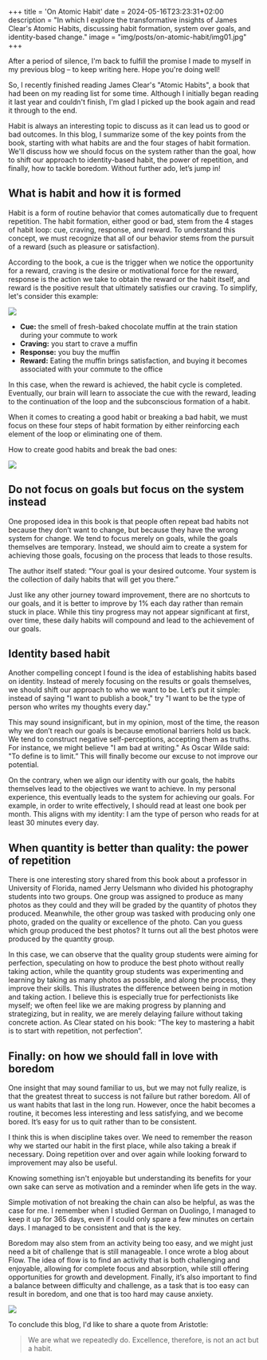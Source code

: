 +++
title = 'On Atomic Habit'
date = 2024-05-16T23:23:31+02:00
description = "In which I explore the transformative insights of James Clear's Atomic Habits, discussing habit formation, system over goals, and identity-based change."
image = "img/posts/on-atomic-habit/img01.jpg"
+++

After a period of silence, I'm back to fulfill the promise I made to myself in
my previous blog – to keep writing here. Hope you're doing well!

So, I recently finished reading James Clear's "Atomic Habits", a book that had
been on my reading list for some time. Although I initially began reading it
last year and couldn't finish, I'm glad I picked up the book again and read it
through to the end. 

Habit is always an interesting topic to discuss as it can lead us to good or bad
outcomes. In this blog, I summarize some of the key points from the book,
starting with what habits are and the four stages of habit formation. We'll
discuss how we should focus on the system rather than the goal, how to shift our
approach to identity-based habit, the power of repetition, and finally, how to
tackle boredom. Without further ado, let’s jump in!

## What is habit and how it is formed

Habit is a form of routine behavior that comes automatically due to frequent
repetition. The habit formation, either good or bad, stem from the 4 stages of
habit loop: cue, craving, response, and reward. To understand this concept, we
must recognize that all of our behavior stems from the pursuit of a reward (such
as pleasure or satisfaction). 

According to the book, a cue is the trigger when we notice the opportunity for a
reward, craving is the desire or motivational force for the reward, response is
the action we take to obtain the reward or the habit itself, and reward is the
positive result that ultimately satisfies our craving. To simplify, let's
consider this example:

![](/img/posts/on-atomic-habit/img01.jpg)

+ **Cue:** the smell of fresh-baked chocolate muffin at the train station during
  your commute to work
+ **Craving:** you start to crave a muffin
+ **Response:** you buy the muffin
+ **Reward:** Eating the muffin brings satisfaction, and buying it becomes
  associated with your commute to the office

In this case, when the reward is achieved, the habit cycle is completed.
Eventually, our brain will learn to associate the cue with the reward, leading
to the continuation of the loop and the subconscious formation of a habit.

When it comes to creating a good habit or breaking a bad habit, we must focus on
these four steps of habit formation by either reinforcing each element of the
loop or eliminating one of them.

How to create good habits and break the bad ones:

![](/img/posts/on-atomic-habit/img02.jpg)

## Do not focus on goals but focus on the system instead 

One proposed idea in this book is that people often repeat bad habits not
because they don’t want to change, but because they have the wrong system for
change. We tend to focus merely on goals, while the goals themselves are
temporary. Instead, we should aim to create a system for achieving those goals,
focusing on the process that leads to those results.

The author itself stated: “Your goal is your desired outcome. Your system is the
collection of daily habits that will get you there.”

Just like any other journey toward improvement, there are no shortcuts to our
goals, and it is better to improve by 1% each day rather than remain stuck in
place. While this tiny progress may not appear significant at first, over time,
these daily habits will compound and lead to the achievement of our goals.

## Identity based habit

Another compelling concept I found is the idea of establishing habits based on
identity. Instead of merely focusing on the results or goals themselves, we
should shift our approach to who we want to be. Let’s put it simple: instead of
saying "I want to publish a book," try "I want to be the type of person who
writes my thoughts every day." 

This may sound insignificant, but in my opinion, most of the time, the reason
why we don’t reach our goals is because emotional barriers hold us back. We tend
to construct negative self-perceptions, accepting them as truths. For instance,
we might believe "I am bad at writing." As Oscar Wilde said: "To define is to
limit.” This will finally become our excuse to not improve our potential.

On the contrary, when we align our identity with our goals, the habits
themselves lead to the objectives we want to achieve. In my personal experience,
this eventually leads to the system for achieving our goals. For example, in
order to write effectively, I should read at least one book per month. This
aligns with my identity: I am the type of person who reads for at least 30
minutes every day.

## When quantity is better than quality: the power of repetition 

There is one interesting story shared from this book about a professor in
University of Florida, named Jerry Uelsmann who divided his photography students
into two groups. One group was assigned to produce as many photos as they could
and they will be graded by the quantity of photos they produced. Meanwhile, the
other group was tasked with producing only one photo, graded on the quality or
excellence of the photo. Can you guess which group produced the best photos? It
turns out all the best photos were produced by the quantity group.

In this case, we can observe that the quality group students were aiming for
perfection, speculating on how to produce the best photo without really taking
action, while the quantity group students was experimenting and learning by
taking as many photos as possible, and along the process, they improve their
skills. This illustrates the difference between being in motion and taking
action. I believe this is especially true for perfectionists like myself; we
often feel like we are making progress by planning and strategizing, but in
reality, we are merely delaying failure without taking concrete action. As Clear
stated on his book: “The key to mastering a habit is to start with repetition,
not perfection”.

## Finally: on how we should fall in love with boredom

One insight that may sound familiar to us, but we may not fully realize, is that
the greatest threat to success is not failure but rather boredom. All of us want
habits that last in the long run. However, once the habit becomes a routine, it
becomes less interesting and less satisfying, and we become bored. It’s easy for
us to quit rather than to be consistent.

I think this is when discipline takes over. We need to remember the reason why
we started our habit in the first place, while also taking a break if necessary.
Doing repetition over and over again while looking forward to improvement may
also be useful.

Knowing something isn't enjoyable but understanding its benefits for your own
sake can serve as motivation and a reminder when life gets in the way.

Simple motivation of not breaking the chain can also be helpful, as was the case
for me. I remember when I studied German on Duolingo, I managed to keep it up
for 365 days, even if I could only spare a few minutes on certain days. I
managed to be consistent and that is the key.

Boredom may also stem from an activity being too easy, and we might just need a
bit of challenge that is still manageable. I once wrote a blog about Flow. The
idea of flow is to find an activity that is both challenging and enjoyable,
allowing for complete focus and absorption, while still offering opportunities
for growth and development. Finally, it’s also important to find a balance
between difficulty and challenge, as a task that is too easy can result in
boredom, and one that is too hard may cause anxiety.

![](/img/posts/on-atomic-habit/img03.jpg)

To conclude this blog, I'd like to share a quote from Aristotle:

> We are what we repeatedly do. Excellence, therefore, is not an act but a habit.